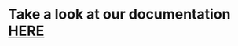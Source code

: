 # Take a look at our documentation [HERE](https://github.com/kemmel-dev/Zumath-Unity/tree/master/!%20Documentation)
